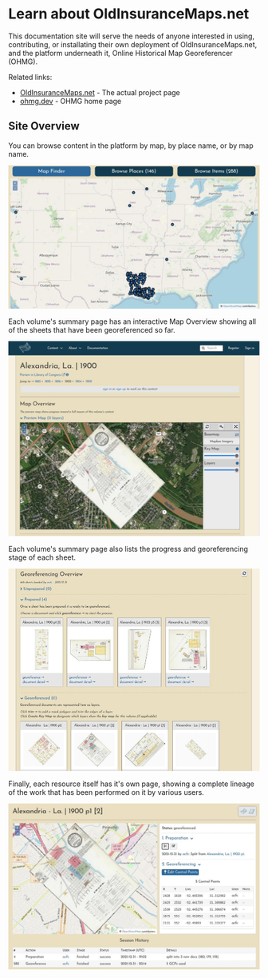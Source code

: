 # Learn about OldInsuranceMaps.net

This documentation site will serve the needs of anyone interested in using, contributing, or installating their own deployment of OldInsuranceMaps.net, and the platform underneath it, Online Historical Map Georeferencer (OHMG).

Related links:

- [OldInsuranceMaps.net](https://oldinsurancemaps.net) - The actual project page
- [ohmg.dev](https://ohmg.dev) - OHMG home page

## Site Overview

You can browse content in the platform by map, by place name, or by map name.

![Homepage](_assets/images/browse.jpg)

Each volume's summary page has an interactive Map Overview showing all of the sheets that have been georeferenced so far.

![Volume Summary - Map Overview](_assets/images/vsummary-031922.jpg)

Each volume's summary page also lists the progress and georeferencing stage of each sheet.

![Volume Summary - Georeferencing Overview](_assets/images/vsummary2-031922.jpg)

Finally, each resource itself has it's own page, showing a complete lineage of the work that has been performed on it by various users.

![Alexandria, La, 1900, p1 [2]](_assets/images/example-resource-alex-1900.jpg)